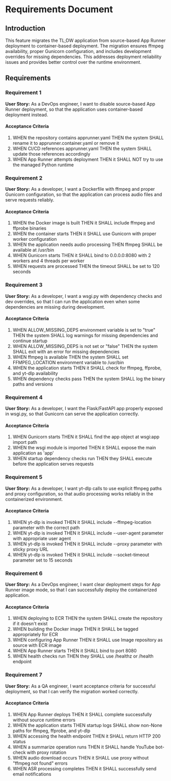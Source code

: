 # Requirements Document

## Introduction

This feature migrates the TL;DW application from source-based App Runner deployment to container-based deployment. The migration ensures ffmpeg availability, proper Gunicorn configuration, and includes development overrides for missing dependencies. This addresses deployment reliability issues and provides better control over the runtime environment.

## Requirements

### Requirement 1

**User Story:** As a DevOps engineer, I want to disable source-based App Runner deployment, so that the application uses container-based deployment instead.

#### Acceptance Criteria

1. WHEN the repository contains apprunner.yaml THEN the system SHALL rename it to apprunner.container.yaml or remove it
2. WHEN CI/CD references apprunner.yaml THEN the system SHALL update those references accordingly
3. WHEN App Runner attempts deployment THEN it SHALL NOT try to use the managed Python runtime

### Requirement 2

**User Story:** As a developer, I want a Dockerfile with ffmpeg and proper Gunicorn configuration, so that the application can process audio files and serve requests reliably.

#### Acceptance Criteria

1. WHEN the Docker image is built THEN it SHALL include ffmpeg and ffprobe binaries
2. WHEN the container starts THEN it SHALL use Gunicorn with proper worker configuration
3. WHEN the application needs audio processing THEN ffmpeg SHALL be available at /usr/bin
4. WHEN Gunicorn starts THEN it SHALL bind to 0.0.0.0:8080 with 2 workers and 4 threads per worker
5. WHEN requests are processed THEN the timeout SHALL be set to 120 seconds

### Requirement 3

**User Story:** As a developer, I want a wsgi.py with dependency checks and dev overrides, so that I can run the application even when some dependencies are missing during development.

#### Acceptance Criteria

1. WHEN ALLOW_MISSING_DEPS environment variable is set to "true" THEN the system SHALL log warnings for missing dependencies and continue startup
2. WHEN ALLOW_MISSING_DEPS is not set or "false" THEN the system SHALL exit with an error for missing dependencies
3. WHEN ffmpeg is available THEN the system SHALL set FFMPEG_LOCATION environment variable to /usr/bin
4. WHEN the application starts THEN it SHALL check for ffmpeg, ffprobe, and yt-dlp availability
5. WHEN dependency checks pass THEN the system SHALL log the binary paths and versions

### Requirement 4

**User Story:** As a developer, I want the Flask/FastAPI app properly exposed in wsgi.py, so that Gunicorn can serve the application correctly.

#### Acceptance Criteria

1. WHEN Gunicorn starts THEN it SHALL find the app object at wsgi:app import path
2. WHEN the wsgi module is imported THEN it SHALL expose the main application as 'app'
3. WHEN startup dependency checks run THEN they SHALL execute before the application serves requests

### Requirement 5

**User Story:** As a developer, I want yt-dlp calls to use explicit ffmpeg paths and proxy configuration, so that audio processing works reliably in the containerized environment.

#### Acceptance Criteria

1. WHEN yt-dlp is invoked THEN it SHALL include --ffmpeg-location parameter with the correct path
2. WHEN yt-dlp is invoked THEN it SHALL include --user-agent parameter with appropriate user agent
3. WHEN yt-dlp is invoked THEN it SHALL include --proxy parameter with sticky proxy URL
4. WHEN yt-dlp is invoked THEN it SHALL include --socket-timeout parameter set to 15 seconds

### Requirement 6

**User Story:** As a DevOps engineer, I want clear deployment steps for App Runner image mode, so that I can successfully deploy the containerized application.

#### Acceptance Criteria

1. WHEN deploying to ECR THEN the system SHALL create the repository if it doesn't exist
2. WHEN building the Docker image THEN it SHALL be tagged appropriately for ECR
3. WHEN configuring App Runner THEN it SHALL use Image repository as source with ECR image
4. WHEN App Runner starts THEN it SHALL bind to port 8080
5. WHEN health checks run THEN they SHALL use /healthz or /health endpoint

### Requirement 7

**User Story:** As a QA engineer, I want acceptance criteria for successful deployment, so that I can verify the migration worked correctly.

#### Acceptance Criteria

1. WHEN App Runner deploys THEN it SHALL complete successfully without source runtime errors
2. WHEN the application starts THEN startup logs SHALL show non-None paths for ffmpeg, ffprobe, and yt-dlp
3. WHEN accessing the health endpoint THEN it SHALL return HTTP 200 status
4. WHEN a summarize operation runs THEN it SHALL handle YouTube bot-check with proxy rotation
5. WHEN audio download occurs THEN it SHALL use proxy without "ffmpeg not found" errors
6. WHEN ASR processing completes THEN it SHALL successfully send email notifications